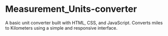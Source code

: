 # Measurement_Units-converter
A basic unit converter built with HTML, CSS, and JavaScript. Converts miles to Kilometers using a simple and responsive interface.
